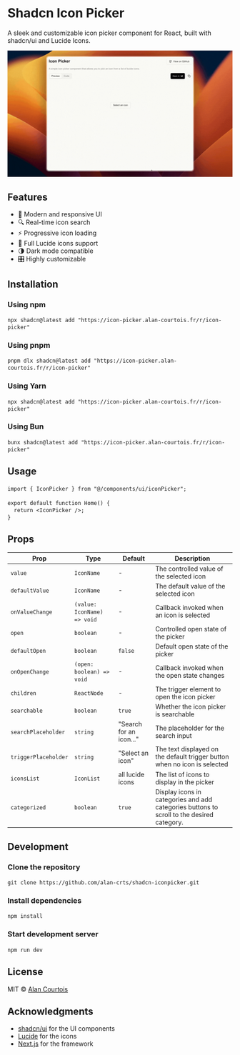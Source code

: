# Shadcn Icon Picker

A sleek and customizable icon picker component for React, built with shadcn/ui and Lucide Icons.

<div align="center">
  <img src="https://raw.githubusercontent.com/alan-crts/shadcn-iconpicker/refs/heads/main/public/preview.gif" width="600" />
</div>

## Features

- 🎨 Modern and responsive UI
- 🔍 Real-time icon search
- ⚡️ Progressive icon loading
- 🎯 Full Lucide icons support
- 🌗 Dark mode compatible
- 🎛️ Highly customizable

## Installation

### Using npm
```shell
npx shadcn@latest add "https://icon-picker.alan-courtois.fr/r/icon-picker"
```

### Using pnpm
```shell
pnpm dlx shadcn@latest add "https://icon-picker.alan-courtois.fr/r/icon-picker"
```

### Using Yarn
```shell
npx shadcn@latest add "https://icon-picker.alan-courtois.fr/r/icon-picker"
```

### Using Bun
```shell
bunx shadcn@latest add "https://icon-picker.alan-courtois.fr/r/icon-picker"
```

## Usage

```tsx
import { IconPicker } from "@/components/ui/iconPicker";
  
export default function Home() {
  return <IconPicker />;
}
```

## Props

| Prop | Type | Default | Description |
|------|------|---------|-------------|
| `value` | `IconName` | - | The controlled value of the selected icon |
| `defaultValue` | `IconName` | - | The default value of the selected icon |
| `onValueChange` | `(value: IconName) => void` | - | Callback invoked when an icon is selected |
| `open` | `boolean` | - | Controlled open state of the picker |
| `defaultOpen` | `boolean` | `false` | Default open state of the picker |
| `onOpenChange` | `(open: boolean) => void` | - | Callback invoked when the open state changes |
| `children` | `ReactNode` | - | The trigger element to open the icon picker |
| `searchable` | `boolean` | `true` | Whether the icon picker is searchable |
| `searchPlaceholder` | `string` | "Search for an icon..." | The placeholder for the search input |
| `triggerPlaceholder` | `string` | "Select an icon" | The text displayed on the default trigger button when no icon is selected |
| `iconsList` | `IconList` | all lucide icons | The list of icons to display in the picker |
| `categorized` | `boolean` | `true` | Display icons in categories and add categories buttons to scroll to the desired category. |

## Development

### Clone the repository
```shell
git clone https://github.com/alan-crts/shadcn-iconpicker.git
```

### Install dependencies
```shell
npm install
```

### Start development server
```shell
npm run dev
```

## License

MIT © [Alan Courtois](https://github.com/alan-crts)

## Acknowledgments

- [shadcn/ui](https://ui.shadcn.com) for the UI components
- [Lucide](https://lucide.dev) for the icons
- [Next.js](https://nextjs.org) for the framework